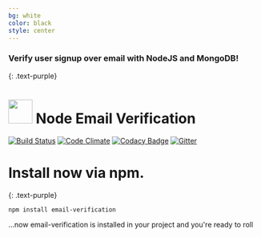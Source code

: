 ```yaml
---
bg: white
color: black
style: center
---
```

### Verify user signup over email with NodeJS and MongoDB!
{: .text-purple}

# <img src="https://github.com/whitef0x0/node-email-verification/raw/master/design/logo.png" data-canonical-src="https://github.com/whitef0x0/node-email-verification/raw/master/design/logo.png" width="48"/> Node Email Verification

[![Build Status](https://travis-ci.org/whitef0x0/node-email-verification.svg?branch=master)](https://travis-ci.org/whitef0x0/node-email-verification)
[![Code Climate](https://codeclimate.com/github/whitef0x0/node-email-verification/badges/gpa.svg)](https://codeclimate.com/github/whitef0x0/node-email-verification)
[![Codacy Badge](https://api.codacy.com/project/badge/Grade/dad0c103e43e4ac79a118ea5bd0537dd)](https://www.codacy.com/app/david-baldwin/node-email-verification?utm_source=github.com&amp;utm_medium=referral&amp;utm_content=whitef0x0/node-email-verification&amp;utm_campaign=Badge_Grade)
[![Gitter](https://badges.gitter.im/whitef0x0/node-email-verification.svg)](https://gitter.im/whitef0x0/node-email-verification?utm_source=badge&utm_medium=badge&utm_campaign=pr-badge)



# Install now via npm.
{: .text-purple}

```npm install email-verification```

…now email-verification is installed in your project and you're ready to roll